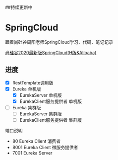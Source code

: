 ##持续更新中
# SpringCloud
跟着尚硅谷周阳老师SpringCloud学习、代码、笔记记录

[尚硅谷2020最新版SpringCloud(H版&Alibaba)](https://www.bilibili.com/video/BV18E411x7eT)

## 进度
- [x] RestTemplate调用版
- [x] Eureka 单机版
  - [x] EurekaServer 单机版
  - [x] EurekaClient服务提供者 单机版
- [ ] Eureka 集群版
    - [ ] EurekaServer 集群版
    - [ ] EurekaClient服务提供者 集群版

端口说明
* 80 Eureka Client 消费者
* 8001 Eureka Client 微服务提供者
* 7001 Eureka Server